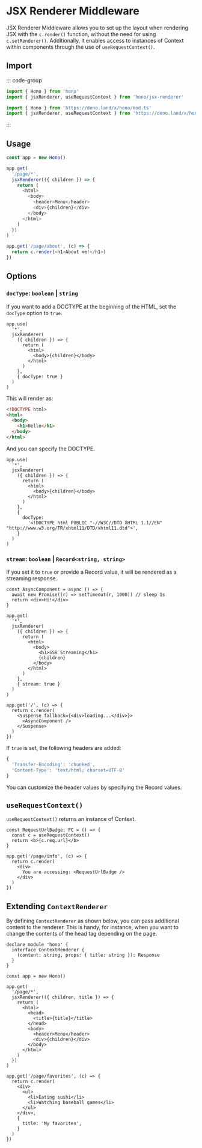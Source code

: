 # JSX Renderer Middleware

JSX Renderer Middleware allows you to set up the layout when rendering JSX with the `c.render()` function, without the need for using `c.setRenderer()`. Additionally, it enables access to instances of Context within components through the use of `useRequestContext()`.

## Import

::: code-group

```ts [npm]
import { Hono } from 'hono'
import { jsxRenderer, useRequestContext } from 'hono/jsx-renderer'
```

```ts [Deno]
import { Hono } from 'https://deno.land/x/hono/mod.ts'
import { jsxRenderer, useRequestContext } from 'https://deno.land/x/hono/middleware.ts'
```

:::

## Usage

```js
const app = new Hono()

app.get(
  '/page/*',
  jsxRenderer(({ children }) => {
    return (
      <html>
        <body>
          <header>Menu</header>
          <div>{children}</div>
        </body>
      </html>
    )
  })
)

app.get('/page/about', (c) => {
  return c.render(<h1>About me!</h1>)
})
```

## Options

### `docType`: `boolean` | `string`

If you want to add a DOCTYPE at the beginning of the HTML, set the `docType` option to `true`.

```tsx
app.use(
  '*',
  jsxRenderer(
    ({ children }) => {
      return (
        <html>
          <body>{children}</body>
        </html>
      )
    },
    { docType: true }
  )
)
```

This will render as:

```html
<!DOCTYPE html>
<html>
  <body>
    <h1>Hello</h1>
  </body>
</html>
```

And you can specify the DOCTYPE.

```tsx
app.use(
  '*',
  jsxRenderer(
    ({ children }) => {
      return (
        <html>
          <body>{children}</body>
        </html>
      )
    },
    {
      docType:
        '<!DOCTYPE html PUBLIC "-//W3C//DTD XHTML 1.1//EN" "http://www.w3.org/TR/xhtml11/DTD/xhtml11.dtd">',
    }
  )
)
```

### `stream`: `boolean` | `Record<string, string>`

If you set it to `true` or provide a Record value, it will be rendered as a streaming response.

```tsx
const AsyncComponent = async () => {
  await new Promise((r) => setTimeout(r, 1000)) // sleep 1s
  return <div>Hi!</div>
}

app.get(
  '*',
  jsxRenderer(
    ({ children }) => {
      return (
        <html>
          <body>
            <h1>SSR Streaming</h1>
            {children}
          </body>
        </html>
      )
    },
    { stream: true }
  )
)

app.get('/', (c) => {
  return c.render(
    <Suspense fallback={<div>loading...</div>}>
      <AsyncComponent />
    </Suspense>
  )
})
```

If `true` is set, the following headers are added:

```ts
{
  'Transfer-Encoding': 'chunked',
  'Content-Type': 'text/html; charset=UTF-8'
}
```

You can customize the header values by specifying the Record values.

## `useRequestContext()`

`useRequestContext()` returns an instance of Context.

```tsx
const RequestUrlBadge: FC = () => {
  const c = useRequestContext()
  return <b>{c.req.url}</b>
}

app.get('/page/info', (c) => {
  return c.render(
    <div>
      You are accessing: <RequestUrlBadge />
    </div>
  )
})
```

## Extending `ContextRenderer`

By defining `ContextRenderer` as shown below, you can pass additional content to the renderer. This is handy, for instance, when you want to change the contents of the head tag depending on the page.

```tsx
declare module 'hono' {
  interface ContextRenderer {
    (content: string, props: { title: string }): Response
  }
}

const app = new Hono()

app.get(
  '/page/*',
  jsxRenderer(({ children, title }) => {
    return (
      <html>
        <head>
          <title>{title}</title>
        </head>
        <body>
          <header>Menu</header>
          <div>{children}</div>
        </body>
      </html>
    )
  })
)

app.get('/page/favorites', (c) => {
  return c.render(
    <div>
      <ul>
        <li>Eating sushi</li>
        <li>Watching baseball games</li>
      </ul>
    </div>,
    {
      title: 'My favorites',
    }
  )
})
```
